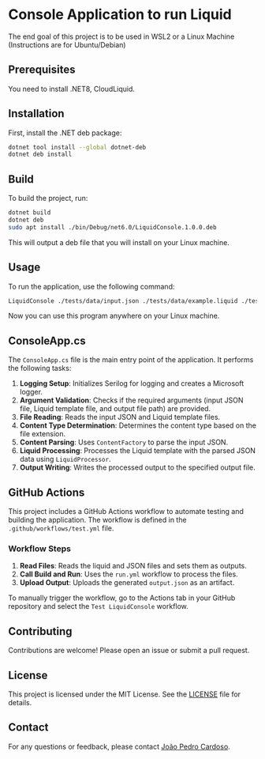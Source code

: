 # Console Application to run Liquid

The end goal of this project is to be used in WSL2 or a Linux Machine (Instructions are for Ubuntu/Debian)

## Prerequisites

You need to install .NET8, CloudLiquid.

## Installation

First, install the .NET deb package:

```bash
dotnet tool install --global dotnet-deb
dotnet deb install
```

## Build

To build the project, run:

```bash
dotnet build
dotnet deb
sudo apt install ./bin/Debug/net6.0/LiquidConsole.1.0.0.deb
```

This will output a deb file that you will install on your Linux machine.

## Usage

To run the application, use the following command:

```bash
LiquidConsole ./tests/data/input.json ./tests/data/example.liquid ./tests/data/output.json
```

Now you can use this program anywhere on your Linux machine.

## ConsoleApp.cs

The `ConsoleApp.cs` file is the main entry point of the application. It performs the following tasks:

1. **Logging Setup**: Initializes Serilog for logging and creates a Microsoft logger.
2. **Argument Validation**: Checks if the required arguments (input JSON file, Liquid template file, and output file path) are provided.
3. **File Reading**: Reads the input JSON and Liquid template files.
4. **Content Type Determination**: Determines the content type based on the file extension.
5. **Content Parsing**: Uses `ContentFactory` to parse the input JSON.
6. **Liquid Processing**: Processes the Liquid template with the parsed JSON data using `LiquidProcessor`.
7. **Output Writing**: Writes the processed output to the specified output file.

## GitHub Actions

This project includes a GitHub Actions workflow to automate testing and building the application. The workflow is defined in the `.github/workflows/test.yml` file.

### Workflow Steps

1. **Read Files**: Reads the liquid and JSON files and sets them as outputs.
2. **Call Build and Run**: Uses the `run.yml` workflow to process the files.
3. **Upload Output**: Uploads the generated `output.json` as an artifact.

To manually trigger the workflow, go to the Actions tab in your GitHub repository and select the `Test LiquidConsole` workflow.

## Contributing

Contributions are welcome! Please open an issue or submit a pull request.

## License

This project is licensed under the MIT License. See the [LICENSE](LICENSE) file for details.

## Contact

For any questions or feedback, please contact [João Pedro Cardoso](mailto:jpcardoso@outlook.pt).